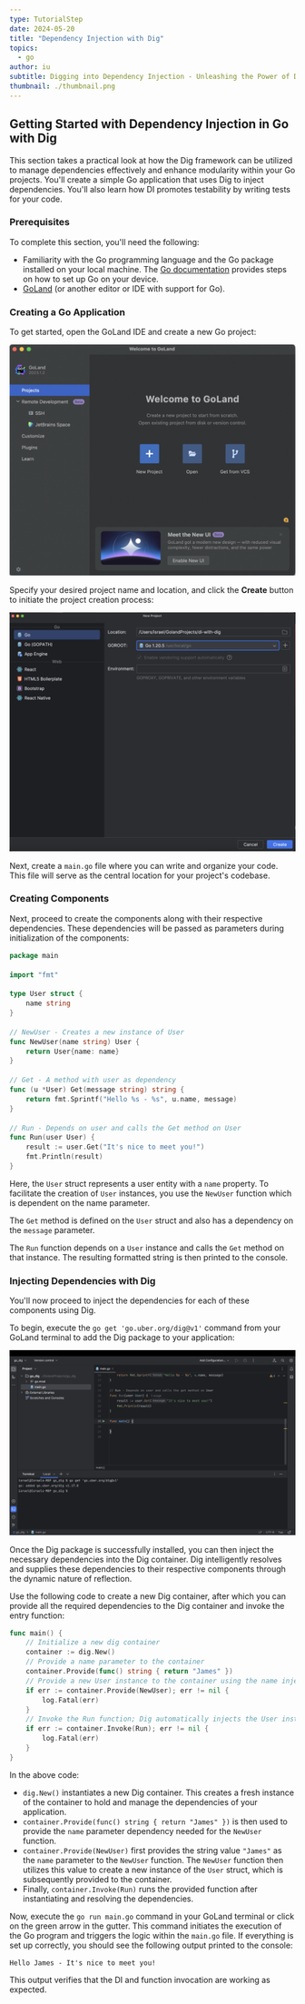 ```yaml
---
type: TutorialStep
date: 2024-05-20
title: "Dependency Injection with Dig"
topics:
  - go
author: iu
subtitle: Digging into Dependency Injection - Unleashing the Power of Dig in Go.
thumbnail: ./thumbnail.png
---
```


## Getting Started with Dependency Injection in Go with Dig

This section takes a practical look at how the Dig framework can be utilized to manage dependencies effectively and enhance modularity within your Go projects. You'll create a simple Go application that uses Dig to inject dependencies. You'll also learn how DI promotes testability by writing tests for your code.

### Prerequisites

To complete this section, you'll need the following:

- Familiarity with the Go programming language and the Go package installed on your local machine. The [Go documentation](https://go.dev/doc/install) provides steps on how to set up Go on your device.
- [GoLand](https://www.jetbrains.com/go/) (or another editor or IDE with support for Go).

### Creating a Go Application

To get started, open the GoLand IDE and create a new Go project:

![Create new project](./images/1.png)

Specify your desired project name and location, and click the **Create** button to initiate the project creation process:

![Enter project name and location](./images/2.png)

Next, create a `main.go` file where you can write and organize your code. This file will serve as the central location for your project's codebase.

### Creating Components

Next, proceed to create the components along with their respective dependencies. These dependencies will be passed as parameters during initialization of the components:

```go
package main

import "fmt"

type User struct {
    name string
}

// NewUser - Creates a new instance of User
func NewUser(name string) User {
    return User{name: name}
}

// Get - A method with user as dependency
func (u *User) Get(message string) string {
    return fmt.Sprintf("Hello %s - %s", u.name, message)
}

// Run - Depends on user and calls the Get method on User
func Run(user User) {
    result := user.Get("It's nice to meet you!")
    fmt.Println(result)
}
```

Here, the `User` struct represents a user entity with a `name` property. To facilitate the creation of `User` instances, you use the `NewUser` function which is dependent on the name parameter.

The `Get` method is defined on the `User` struct and also has a dependency on the `message` parameter.

The `Run` function depends on a `User` instance and calls the `Get` method on that instance. The resulting formatted string is then printed to the console.

### Injecting Dependencies with Dig

You'll now proceed to inject the dependencies for each of these components using Dig.

To begin, execute the `go get 'go.uber.org/dig@v1'` command from your GoLand terminal to add the Dig package to your application:

![Add the Dig package](./images/3.png)

Once the Dig package is successfully installed, you can then inject the necessary dependencies into the Dig container. Dig intelligently resolves and supplies these dependencies to their respective components through the dynamic nature of reflection.

Use the following code to create a new Dig container, after which you can provide all the required dependencies to the Dig container and invoke the entry function:

```go
func main() {
    // Initialize a new dig container
    container := dig.New()
    // Provide a name parameter to the container
    container.Provide(func() string { return "James" })
    // Provide a new User instance to the container using the name injected above
    if err := container.Provide(NewUser); err != nil {
        log.Fatal(err)
    }
    // Invoke the Run function; Dig automatically injects the User instance provided above
    if err := container.Invoke(Run); err != nil {
        log.Fatal(err)
    }
}
```

In the above code:

- `dig.New()` instantiates a new Dig container. This creates a fresh instance of the container to hold and manage the dependencies of your application.
- `container.Provide(func() string { return "James" })` is then used to provide the `name` parameter dependency needed for the `NewUser` function.
- `container.Provide(NewUser)` first provides the string value `"James"` as the `name` parameter to the `NewUser` function. The `NewUser` function then utilizes this value to create a new instance of the `User` struct, which is subsequently provided to the container.
- Finally, `container.Invoke(Run)` runs the provided function after instantiating and resolving the dependencies.

Now, execute the `go run main.go` command in your GoLand terminal or click on the green arrow in the gutter. This command initiates the execution of the Go program and triggers the logic within the `main.go` file. If everything is set up correctly, you should see the following output printed to the console:

```shell
Hello James - It's nice to meet you!
```

This output verifies that the DI and function invocation are working as expected.
